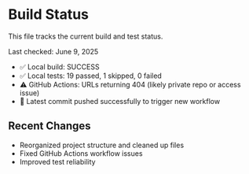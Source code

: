 # Build Status

This file tracks the current build and test status.

Last checked: June 9, 2025
- ✅ Local build: SUCCESS  
- ✅ Local tests: 19 passed, 1 skipped, 0 failed
- ⚠️ GitHub Actions: URLs returning 404 (likely private repo or access issue)
- 🚀 Latest commit pushed successfully to trigger new workflow

## Recent Changes
- Reorganized project structure and cleaned up files
- Fixed GitHub Actions workflow issues
- Improved test reliability

